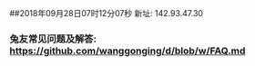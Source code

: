 ##2018年09月28日07时12分07秒 新址: 142.93.47.30
### 兔友常见问题及解答: https://github.com/wanggonging/d/blob/w/FAQ.md
